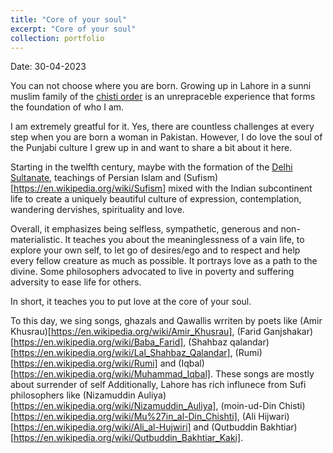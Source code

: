 ```yaml
---
title: "Core of your soul"
excerpt: "Core of your soul"
collection: portfolio
---
```


Date: 30-04-2023

You can not choose where you are born. Growing up in Lahore in a sunni muslim family of the [chisti order](https://en.wikipedia.org/wiki/Chishti_Order) is an unrepraceble experience that forms the foundation of who I am. 

I am extremely greatful for it. Yes, there are countless challenges at every step when you are born a woman in Pakistan. However, I do love the soul of the Punjabi culture I grew up in and want to share a bit about it here. 


Starting in the twelfth century, maybe with the formation of the [Delhi Sultanate](https://en.wikipedia.org/wiki/Delhi_Sultanate), teachings of Persian Islam and (Sufism)[https://en.wikipedia.org/wiki/Sufism] mixed with the Indian subcontinent life to create a uniquely beautiful culture of expression, contemplation, wandering dervishes, spirituality and love. 


Overall, it emphasizes being selfless, sympathetic, generous and non-materialistic. It teaches you about the meaninglessness of a vain life, to explore your own self, to let go of desires/ego and to respect and help every fellow creature as much as possible. It portrays love as a path to the divine. Some philosophers advocated to live in poverty and suffering adversity to ease life for others.  


In short, it teaches you to put love at the core of your soul.


To this day, we sing songs, ghazals and Qawallis wrriten by poets like (Amir Khusrau)[https://en.wikipedia.org/wiki/Amir_Khusrau], (Farid Ganjshakar)[https://en.wikipedia.org/wiki/Baba_Farid], (Shahbaz qalandar)[https://en.wikipedia.org/wiki/Lal_Shahbaz_Qalandar], (Rumi)[https://en.wikipedia.org/wiki/Rumi] and (Iqbal)[https://en.wikipedia.org/wiki/Muhammad_Iqbal]. These songs are mostly about surrender of self Additionally, Lahore has rich influnece from Sufi philosophers like (Nizamuddin Auliya)[https://en.wikipedia.org/wiki/Nizamuddin_Auliya], (moin-ud-Din Chisti)[https://en.wikipedia.org/wiki/Mu%27in_al-Din_Chishti], (Ali Hijwari)[https://en.wikipedia.org/wiki/Ali_al-Hujwiri] and (Qutbuddin Bakhtiar)[https://en.wikipedia.org/wiki/Qutbuddin_Bakhtiar_Kaki]. 
